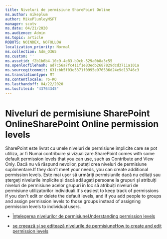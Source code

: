 ```yaml
---
title: Niveluri de permisiune SharePoint Online
ms.author: mikeplum
author: MikePlumleyMSFT
manager: scotv
ms.date: 04/21/2020
ms.audience: Admin
ms.topic: article
ROBOTS: NOINDEX, NOFOLLOW
localization_priority: Normal
ms.collection: Adm_O365
ms.custom: ''
ms.assetid: f2b1b6b4-10c9-4e83-b9cb-529a0b8a3c55
ms.openlocfilehash: ad7c56a7fc411f1e83edb2687829dcd3711a101a
ms.sourcegitcommit: 631cbb5f03e5371f0995e976536d24e9d13746c3
ms.translationtype: MT
ms.contentlocale: ro-RO
ms.lasthandoff: 04/22/2020
ms.locfileid: "43764345"
---
```

# <a name="sharepoint-online-permission-levels"></a><span data-ttu-id="74e5b-102">Niveluri de permisiune SharePoint Online</span><span class="sxs-lookup"><span data-stu-id="74e5b-102">SharePoint Online permission levels</span></span>

<span data-ttu-id="74e5b-103">SharePoint este livrat cu unele niveluri de permisiune implicite care se pot utiliza, ar fi Numai contribuire și vizualizare.</span><span class="sxs-lookup"><span data-stu-id="74e5b-103">SharePoint comes with some default permission levels that you can use, such as Contribute and View Only.</span></span> <span data-ttu-id="74e5b-104">Dacă nu vă răspund nevoilor, puteți crea niveluri de permisiune suplimentare.</span><span class="sxs-lookup"><span data-stu-id="74e5b-104">If they don't meet your needs, you can create additional permission levels.</span></span> <span data-ttu-id="74e5b-105">Este mai ușor să urmăriți permisiunile dacă nu editați sau ștergeți nivelurile implicite și dacă adăugați persoane la grupuri și atribuiți niveluri de permisiune acelor grupuri în loc să atribuiți niveluri de permisiune utilizatorilor individuali.</span><span class="sxs-lookup"><span data-stu-id="74e5b-105">It's easiest to keep track of permissions if you don't edit or delete the default levels, and if you add people to groups and assign permission levels to those groups instead of assigning permission levels to individual users.</span></span>
  
- [<span data-ttu-id="74e5b-106">Înțelegerea nivelurilor de permisiune</span><span class="sxs-lookup"><span data-stu-id="74e5b-106">Understanding permission levels</span></span>](https://go.microsoft.com/fwlink/?linkid=867071)
    
- [<span data-ttu-id="74e5b-107">se creează și se editează nivelurile de permisiune</span><span class="sxs-lookup"><span data-stu-id="74e5b-107">How to create and edit permission levels</span></span>](https://go.microsoft.com/fwlink/?linkid=867072)
    

